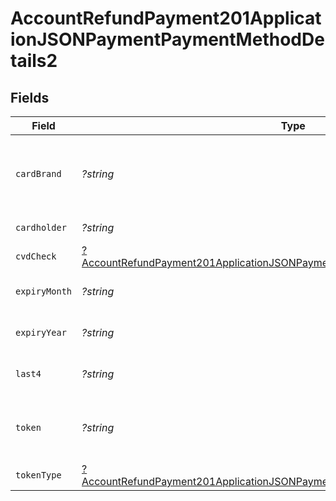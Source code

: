 # AccountRefundPayment201ApplicationJSONPaymentPaymentMethodDetails2


## Fields

| Field                                                                                                                                                                                  | Type                                                                                                                                                                                   | Required                                                                                                                                                                               | Description                                                                                                                                                                            | Example                                                                                                                                                                                |
| -------------------------------------------------------------------------------------------------------------------------------------------------------------------------------------- | -------------------------------------------------------------------------------------------------------------------------------------------------------------------------------------- | -------------------------------------------------------------------------------------------------------------------------------------------------------------------------------------- | -------------------------------------------------------------------------------------------------------------------------------------------------------------------------------------- | -------------------------------------------------------------------------------------------------------------------------------------------------------------------------------------- |
| `cardBrand`                                                                                                                                                                            | *?string*                                                                                                                                                                              | :heavy_minus_sign:                                                                                                                                                                     | Card brand of the card, for example, visa, master.                                                                                                                                     | visa                                                                                                                                                                                   |
| `cardholder`                                                                                                                                                                           | *?string*                                                                                                                                                                              | :heavy_minus_sign:                                                                                                                                                                     | Card holder name.                                                                                                                                                                      | John Doe                                                                                                                                                                               |
| `cvdCheck`                                                                                                                                                                             | [?AccountRefundPayment201ApplicationJSONPaymentPaymentMethodDetails2CvdCheck](../../models/operations/AccountRefundPayment201ApplicationJSONPaymentPaymentMethodDetails2CvdCheck.md)   | :heavy_minus_sign:                                                                                                                                                                     | N/A                                                                                                                                                                                    |                                                                                                                                                                                        |
| `expiryMonth`                                                                                                                                                                          | *?string*                                                                                                                                                                              | :heavy_minus_sign:                                                                                                                                                                     | Expiration month for the card.                                                                                                                                                         | 12                                                                                                                                                                                     |
| `expiryYear`                                                                                                                                                                           | *?string*                                                                                                                                                                              | :heavy_minus_sign:                                                                                                                                                                     | Expiration year for the card.                                                                                                                                                          | 2023                                                                                                                                                                                   |
| `last4`                                                                                                                                                                                | *?string*                                                                                                                                                                              | :heavy_minus_sign:                                                                                                                                                                     | Last 4 digits of the card.                                                                                                                                                             | 3456                                                                                                                                                                                   |
| `token`                                                                                                                                                                                | *?string*                                                                                                                                                                              | :heavy_minus_sign:                                                                                                                                                                     | Payment method token for the Payment.                                                                                                                                                  | 2f40537f-769c-4f80-b3fb-b5cff67d457d                                                                                                                                                   |
| `tokenType`                                                                                                                                                                            | [?AccountRefundPayment201ApplicationJSONPaymentPaymentMethodDetails2TokenType](../../models/operations/AccountRefundPayment201ApplicationJSONPaymentPaymentMethodDetails2TokenType.md) | :heavy_minus_sign:                                                                                                                                                                     | Type of the token.                                                                                                                                                                     |                                                                                                                                                                                        |